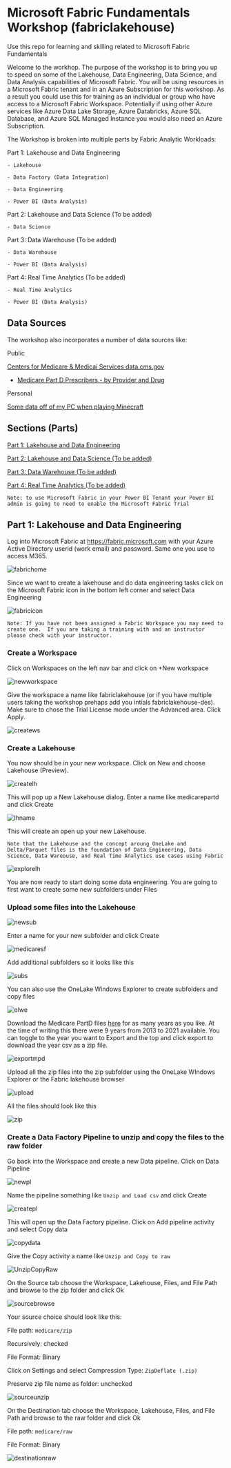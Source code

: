 # Microsoft Fabric Fundamentals Workshop (fabriclakehouse)
Use this repo for learning and skilling related to Microsoft Fabric Fundamentals

Welcome to the workhop.  The purpose of the workshop is to bring you up to speed on some of the Lakehouse, Data Engineering, Data Science, and Data Analysis capabilities of Microsoft Fabric.  You will be using resources in a Microsoft Fabric tenant and in an Azure Subscription for this workshop.  As a result you could use this for training as an individual or group who have access to a Microsoft Fabric Workspace. Potentially if using other Azure services like Azure Data Lake Storage, Azure Databricks, Azure SQL Database, and Azure SQL Managed Instance you would also need an Azure Subscription.

The Workshop is broken into multiple parts by Fabric Analytic Workloads:

Part 1: Lakehouse and Data Engineering

    - Lakehouse
    
    - Data Factory (Data Integration)
    
    - Data Engineering

    - Power BI (Data Analysis)

Part 2: Lakehouse and Data Science (To be added)  
    
    - Data Science

Part 3: Data Warehouse (To be added)    

    - Data Warehouse

    - Power BI (Data Analysis)

Part 4: Real Time Analytics (To be added)

    - Real Time Analytics

    - Power BI (Data Analysis)

    
## Data Sources 

The workshop also incorporates a number of data sources like:

Public

[Centers for Medicare & Medicai Services data.cms.gov](https://data.cms.gov/)

* [Medicare Part D Prescribers - by Provider and Drug](https://data.cms.gov/provider-summary-by-type-of-service/medicare-part-d-prescribers/medicare-part-d-prescribers-by-provider-and-drug/data/2013)

Personal

[Some data off of my PC when playing Minecraft](https://www.minecraft.net/en-us/store/minecraft-deluxe-collection-pc)

## Sections (Parts)

[Part 1: Lakehouse and Data Engineering](https://github.com/DataSnowman/fabriclakehouse/tree/main#part-1-lakehouse-and-data-engineering)


[Part 2: Lakehouse and Data Science (To be added)](https://github.com/DataSnowman/fabriclakehouse/tree/main#sections-parts)

[Part 3: Data Warehouse (To be added)](https://github.com/DataSnowman/fabriclakehouse/tree/main#sections-parts)

[Part 4: Real Time Analytics (To be added)](https://github.com/DataSnowman/fabriclakehouse/tree/main#sections-parts)

```Note: to use Microsoft Fabric in your Power BI Tenant your Power BI admin is going to need to enable the Microsoft Fabric Trial```

## Part 1: Lakehouse and Data Engineering

Log into Microsoft Fabric at https://fabric.microsoft.com with your Azure Active Directory userid (work email) and password.  Same one you use to access M365.

![fabrichome](https://raw.githubusercontent.com/datasnowman/fabriclakehouse/main/images/fabrichome.png)

Since we want to create a lakehouse and do data engineering tasks click on the Microsoft Fabric icon in the bottom left corner and select Data Engineering

![fabricicon](https://raw.githubusercontent.com/datasnowman/fabriclakehouse/main/images/fabricicon.png.png)

`Note: If you have not been assigned a Fabric Workspace you may need to create one.  If you are taking a training with and an instructor please check with your instructor.`

### Create a Workspace

Click on Workspaces on the left nav bar and click on +New workspace

![newworkspace](https://raw.githubusercontent.com/datasnowman/fabriclakehouse/main/images/newworkspace.png)

Give the workspace a name like fabriclakehouse (or if you have multiple users taking the workshop prehaps add you intials fabriclakehouse-des).  Make sure to chose the Trial License mode under the Advanced area.  Click Apply.

![createws](https://raw.githubusercontent.com/datasnowman/fabriclakehouse/main/images/createws.png)

### Create a Lakehouse

You now should be in your new workspace.  Click on New and choose Lakehouse (Preview).  

![createlh](https://raw.githubusercontent.com/datasnowman/fabriclakehouse/main/images/createlh.png)

This will pop up a New Lakehouse dialog.  Enter a name like medicarepartd and click Create

![lhname](https://raw.githubusercontent.com/datasnowman/fabriclakehouse/main/images/lhname.png)

This will create an open up your new Lakehouse.

```Note that the Lakehouse and the concept aroung OneLake and Delta/Parquet files is the foundation of Data Engineering, Data Science, Data Wareouse, and Real Time Analytics use cases using Fabric```

![explorelh](https://raw.githubusercontent.com/datasnowman/fabriclakehouse/main/images/explorelh.png)

You are now ready to start doing some data engineering.  You are going to first want to create some new subfolders under Files

### Upload some files into the Lakehouse

![newsub](https://raw.githubusercontent.com/datasnowman/fabriclakehouse/main/images/newsub.png)

Enter a name for your new subfolder and click Create

![medicaresf](https://raw.githubusercontent.com/datasnowman/fabriclakehouse/main/images/medicaresf.png)

Add additional subfolders so it looks like this

![subs](https://raw.githubusercontent.com/datasnowman/fabriclakehouse/main/images/subs.png)

You can also use the OneLake Windows Explorer to create subfolders and copy files

![olwe](https://raw.githubusercontent.com/datasnowman/fabriclakehouse/main/images/olwe.png)

Download the Medicare PartD files [here](https://data.cms.gov/provider-summary-by-type-of-service/medicare-part-d-prescribers/medicare-part-d-prescribers-by-provider-and-drug/data/2013) for as many years as you like.  At the time of writing this there were 9 years from 2013 to 2021 available.  You can toggle to the year you want to Export and the top and click export to download the year csv as a zip file.

![exportmpd](https://raw.githubusercontent.com/datasnowman/fabriclakehouse/main/images/exportmpd.png)

Upload all the zip files into the zip subfolder using the OneLake WIndows Explorer or the Fabric lakehouse browser

![upload](https://raw.githubusercontent.com/datasnowman/fabriclakehouse/main/images/upload.png)

All the files should look like this

![zip](https://raw.githubusercontent.com/datasnowman/fabriclakehouse/main/images/zip.png)

### Create a Data Factory Pipeline to unzip and copy the files to the raw folder

Go back into the Workspace and create a new Data pipeline.  Click on Data Pipeline 

![newpl](https://raw.githubusercontent.com/datasnowman/fabriclakehouse/main/images/newpl.png)

Name the pipeline something like `Unzip and Load csv` and click Create

![createpl](https://raw.githubusercontent.com/datasnowman/fabriclakehouse/main/images/createpl.png)

This will open up the Data Factory pipeline.  Click on Add pipeline activity and select Copy data

![copydata](https://raw.githubusercontent.com/datasnowman/fabriclakehouse/main/images/copydata.png)

Give the Copy activity a name like `Unzip and Copy to raw`

![UnzipCopyRaw](https://raw.githubusercontent.com/datasnowman/fabriclakehouse/main/images/UnzipCopyRaw.png)

On the Source tab choose the Workspace, Lakehouse, Files, and File Path and browse to the zip folder and click Ok

![sourcebrowse](https://raw.githubusercontent.com/datasnowman/fabriclakehouse/main/images/sourcebrowse.png)

Your source choice should look like this:

File path: `medicare/zip`

Recursively: checked

File Format: Binary

Click on Settings and select Compression Type: `ZipDeflate (.zip)`

Preserve zip file name as folder: unchecked

![sourceunzip](https://raw.githubusercontent.com/datasnowman/fabriclakehouse/main/images/sourceunzip.png)

On the Destination tab choose the Workspace, Lakehouse, Files, and File Path and browse to the raw folder and click Ok

File path: `medicare/raw`

File Format: Binary

![destinationraw](https://raw.githubusercontent.com/datasnowman/fabriclakehouse/main/images/destinationraw.png)
